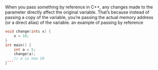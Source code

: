 When you pass something by reference in C++, any changes made to the parameter directly affect the original variable. That’s because instead of passing a copy of the variable, you’re passing the actual memory address (or a direct alias) of the variable.
an example of passing by reference

````cpp
void change(int& x) {
    x = 10;
}
int main() {
    int a = 5;
    change(a);
    // a is now 10
}```
````

